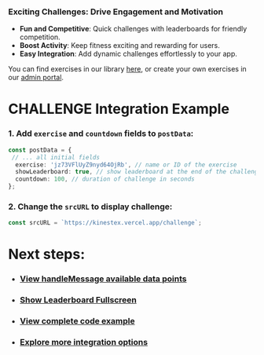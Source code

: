 ### Exciting Challenges: Drive Engagement and Motivation

- **Fun and Competitive**: Quick challenges with leaderboards for friendly competition.  
- **Boost Activity**: Keep fitness exciting and rewarding for users.  
- **Easy Integration**: Add dynamic challenges effortlessly to your app.  

You can find exercises in our library [here](https://workout-view.kinestex.com/?tab=exercises), or create your own exercises in our [admin portal](https://admin.kinestex.com).

# **CHALLENGE Integration Example**

### 1. Add `exercise` and `countdown` fields to `postData`: 
```ts
const postData = {
 // ... all initial fields
  exercise: 'jz73VFlUyZ9nyd64OjRb', // name or ID of the exercise
  showLeaderboard: true, // show leaderboard at the end of the challenge
  countdown: 100, // duration of challenge in seconds
};
```
### 2. Change the `srcURL` to display challenge:
```js
const srcURL = `https://kinestex.vercel.app/challenge`;
```
# Next steps: 
- ### [View handleMessage available data points](../../data.md)
- ### [Show Leaderboard Fullscreen](./leaderboard.md)
- ### [View complete code example](../../examples/challenge.md)
- ### [Explore more integration options](../overview.md)
